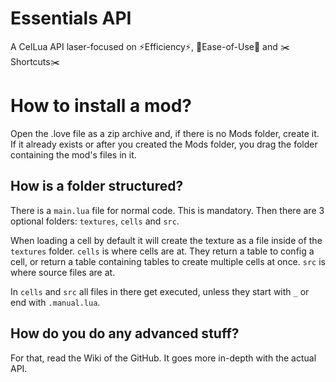 # Essentials API
A CelLua API laser-focused on ⚡Efficiency⚡, 🧠Ease-of-Use🧠 and ✂️Shortcuts✂️

# How to install a mod?
Open the .love file as a zip archive and, if there is no Mods folder, create it.
If it already exists or after you created the Mods folder, you drag the folder containing the mod's files in it.

## How is a folder structured?
There is a `main.lua` file for normal code. This is mandatory.
Then there are 3 optional folders: `textures`, `cells` and `src`.

When loading a cell by default it will create the texture as a file inside of the `textures` folder.
`cells` is where cells are at. They return a table to config a cell, or return a table containing tables to create multiple cells at once.
`src` is where source files are at.

In `cells` and `src` all files in there get executed, unless they start with `_` or end with `.manual.lua`.

## How do you do any advanced stuff?
For that, read the Wiki of the GitHub. It goes more in-depth with the actual API.